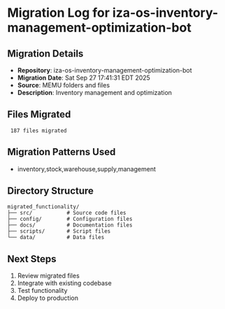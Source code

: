 # Migration Log for iza-os-inventory-management-optimization-bot

## Migration Details
- **Repository**: iza-os-inventory-management-optimization-bot
- **Migration Date**: Sat Sep 27 17:41:31 EDT 2025
- **Source**: MEMU folders and files
- **Description**: Inventory management and optimization

## Files Migrated
     187 files migrated

## Migration Patterns Used
- inventory,stock,warehouse,supply,management

## Directory Structure
```
migrated_functionality/
├── src/           # Source code files
├── config/        # Configuration files
├── docs/          # Documentation files
├── scripts/       # Script files
└── data/          # Data files
```

## Next Steps
1. Review migrated files
2. Integrate with existing codebase
3. Test functionality
4. Deploy to production

